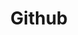 ---
title: Github
layout: tool
tags:
  - Web
description: A Git repository hosting service.
link: https://github.com/
share:
---